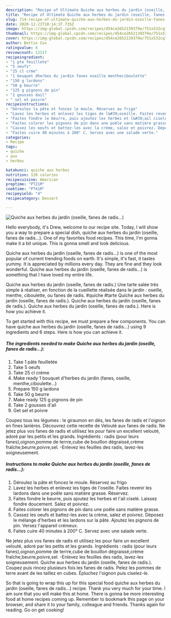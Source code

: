 ```yaml
---
description: "Recipe of Ultimate Quiche aux herbes du jardin (oseille, fanes de radis...)"
title: "Recipe of Ultimate Quiche aux herbes du jardin (oseille, fanes de radis...)"
slug: 714-recipe-of-ultimate-quiche-aux-herbes-du-jardin-oseille-fanes-de-radis
date: 2020-12-21T18:14:37.735Z
image: https://img-global.cpcdn.com/recipes/d54ce2652139379e/751x532cq70/quiche-aux-herbes-du-jardin-oseille-fanes-de-radis-photo-principale-de-la-recette.jpg
thumbnail: https://img-global.cpcdn.com/recipes/d54ce2652139379e/751x532cq70/quiche-aux-herbes-du-jardin-oseille-fanes-de-radis-photo-principale-de-la-recette.jpg
cover: https://img-global.cpcdn.com/recipes/d54ce2652139379e/751x532cq70/quiche-aux-herbes-du-jardin-oseille-fanes-de-radis-photo-principale-de-la-recette.jpg
author: Bettie Cox
ratingvalue: 4
reviewcount: 12117
recipeingredient:
- "1 pte feuillete"
- "5 oeufs"
- "25 cl crme"
- "1 bouquet dherbes du jardin fanes oseille mentheciboulette"
- "150 g lardons"
- "50 g beurre"
- "125 g pignons de pin"
- "2 gousses dail"
- " sel et poivre"
recipeinstructions:
- "Déroulez la pâte et foncez le moule. Réservez au frigo"
- "Lavez les herbes et enlevez les tiges de l&#39;oseille. Faites revenir les lardons dans une poêle sans matière grasse. Réservez."
- "Faites fondre le beurre, puis ajoutez les herbes et l&#39;ail ciselé. Laissez fondre doucement. Salez et poivrez."
- "Faites colorer les pignons de pin dans une poêle sans matière grasse."
- "Cassez les oeufs et battez-les avec la crème, salez et poivrez. Déposez le mélange d&#39;herbes et les lardons sur la pâte. Ajoutez les pignons de pin. Versez l&#39;appareil crémeux."
- "Faites cuire 40 minutes à 200° C. Servez avec une salade verte."
categories:
- Recipe
tags:
- quiche
- aux
- herbes

katakunci: quiche aux herbes 
nutrition: 120 calories
recipecuisine: American
preptime: "PT21M"
cooktime: "PT41M"
recipeyield: "4"
recipecategory: Dessert

---
```



![Quiche aux herbes du jardin (oseille, fanes de radis...)](https://img-global.cpcdn.com/recipes/d54ce2652139379e/751x532cq70/quiche-aux-herbes-du-jardin-oseille-fanes-de-radis-photo-principale-de-la-recette.jpg)

Hello everybody, it's Drew, welcome to our recipe site. Today, I will show you a way to prepare a special dish, quiche aux herbes du jardin (oseille, fanes de radis...). One of my favorites food recipes. This time, I'm gonna make it a bit unique. This is gonna smell and look delicious.

Quiche aux herbes du jardin (oseille, fanes de radis...) is one of the most popular of current trending foods on earth. It's simple, it's fast, it tastes yummy. It is appreciated by millions every day. They are fine and they look wonderful. Quiche aux herbes du jardin (oseille, fanes de radis...) is something that I have loved my entire life.

Quiche aux herbes du jardin (oseille, fanes de radis.) Une tarte salée très simple à réaliser, en fonction de la cueillette réalisée dans le jardin : oseille, menthe, ciboulette, ou fanes de radis. #quiche #tarte Quiche aux herbes du jardin (oseille, fanes de radis.). Quiche aux herbes du jardin (oseille, fanes de radis.). Quiche aux herbes du jardin (oseille, fanes de radis.). Here is how you achieve it.


To get started with this recipe, we must prepare a few components. You can have quiche aux herbes du jardin (oseille, fanes de radis...) using 9 ingredients and 6 steps. Here is how you can achieve it.

<!--inarticleads1-->

##### The ingredients needed to make Quiche aux herbes du jardin (oseille, fanes de radis...):

1. Take 1 pâte feuilletée
1. Take 5 oeufs
1. Take 25 cl crème
1. Make ready 1 bouquet d&#39;herbes du jardin (fanes, oseille, menthe,ciboulette...)
1. Prepare 150 g lardons
1. Take 50 g beurre
1. Make ready 125 g pignons de pin
1. Take 2 gousses d&#39;ail
1. Get  sel et poivre


Coupez tous les légumes : le giraumon en dés, les fanes de radis et l&#39;oignon en fines lanières. Découvrez cette recette de Velouté aux fanes de radis. Ne jetez plus vos fanes de radis et utilisez les pour faire un excellent velouté, adoré par les petits et les grands. Ingrédients : radis (pour leurs fanes),oignon,pomme de terrre,cube de bouillon dégraissé,crème fraîche,beurre,poivre,sel. -Enlevez les feuilles des radis, lavez-les soigneusement. 

<!--inarticleads2-->

##### Instructions to make Quiche aux herbes du jardin (oseille, fanes de radis...):

1. Déroulez la pâte et foncez le moule. Réservez au frigo
1. Lavez les herbes et enlevez les tiges de l&#39;oseille. Faites revenir les lardons dans une poêle sans matière grasse. Réservez.
1. Faites fondre le beurre, puis ajoutez les herbes et l&#39;ail ciselé. Laissez fondre doucement. Salez et poivrez.
1. Faites colorer les pignons de pin dans une poêle sans matière grasse.
1. Cassez les oeufs et battez-les avec la crème, salez et poivrez. Déposez le mélange d&#39;herbes et les lardons sur la pâte. Ajoutez les pignons de pin. Versez l&#39;appareil crémeux.
1. Faites cuire 40 minutes à 200° C. Servez avec une salade verte.


Ne jetez plus vos fanes de radis et utilisez les pour faire un excellent velouté, adoré par les petits et les grands. Ingrédients : radis (pour leurs fanes),oignon,pomme de terrre,cube de bouillon dégraissé,crème fraîche,beurre,poivre,sel. -Enlevez les feuilles des radis, lavez-les soigneusement. Quiche aux herbes du jardin (oseille, fanes de radis.). Coupez puis rincez plusieurs fois les fanes de radis. Pelez les pommes de terre avant de les taillez en cubes. Épluchez l&#39;oignon puis ciselez-le. 

So that is going to wrap this up for this special food quiche aux herbes du jardin (oseille, fanes de radis...) recipe. Thank you very much for your time. I am sure that you will make this at home. There is gonna be more interesting food at home recipes coming up. Remember to bookmark this page on your browser, and share it to your family, colleague and friends. Thanks again for reading. Go on get cooking!
